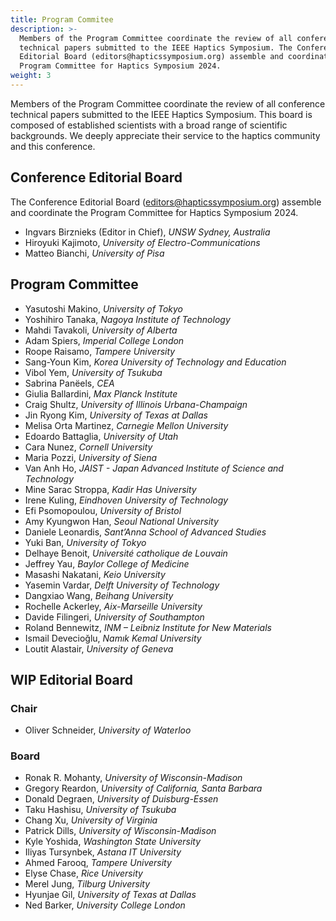 ```yaml
---
title: Program Commitee
description: >-
  Members of the Program Committee coordinate the review of all conference
  technical papers submitted to the IEEE Haptics Symposium. The Conference
  Editorial Board (editors@hapticssymposium.org) assemble and coordinate the
  Program Committee for Haptics Symposium 2024.
weight: 3
---
```


Members of the Program Committee coordinate the review of all conference technical papers submitted to the IEEE Haptics Symposium. This board is composed of established scientists with a broad range of scientific backgrounds. We deeply appreciate their service to the haptics community and this conference.

## Conference Editorial Board

The Conference Editorial Board ([editors@hapticssymposium.org](mailto:editors@hapticssymposium.org)) assemble and coordinate the Program Committee for Haptics Symposium 2024.

* Ingvars Birznieks (Editor in Chief), _UNSW Sydney, Australia_
* Hiroyuki Kajimoto, _University of Electro-Communications_
* Matteo Bianchi, _University of Pisa_


## Program Committee

* Yasutoshi Makino, _University of Tokyo_
* Yoshihiro Tanaka, _Nagoya Institute of Technology_
* Mahdi Tavakoli, _University of Alberta_
* Adam Spiers, _Imperial College London_
* Roope Raisamo, _Tampere University_
* Sang-Youn Kim, _Korea University of Technology and Education_
* Vibol Yem, _University of Tsukuba_
* Sabrina Panëels, _CEA_
* Giulia Ballardini, _Max Planck Institute_
* Craig Shultz, _University of Illinois Urbana-Champaign_
* Jin Ryong Kim, _University of Texas at Dallas_
* Melisa Orta Martinez, _Carnegie Mellon University_
* Edoardo Battaglia, _University of Utah_
* Cara Nunez, _Cornell University_
* Maria Pozzi, _University of Siena_
* Van Anh Ho, _JAIST - Japan Advanced Institute of Science and Technology_
* Mine Sarac Stroppa, _Kadir Has University_
* Irene Kuling, _Eindhoven University of Technology_
* Efi Psomopoulou, _University of Bristol_
* Amy Kyungwon Han, _Seoul National University_
* Daniele Leonardis, _Sant’Anna School of Advanced Studies_
* Yuki Ban, _University of Tokyo_
* Delhaye Benoit, _Université catholique de Louvain_
* Jeffrey Yau, _Baylor College of Medicine_
* Masashi Nakatani, _Keio University_
* Yasemin Vardar, _Delft University of Technology_
* Dangxiao Wang, _Beihang University_
* Rochelle Ackerley, _Aix-Marseille University_
* Davide Filingeri, _University of Southampton_
* Roland Bennewitz, _INM – Leibniz Institute for New Materials_
* Ismail Devecioğlu, _Namık Kemal University_
* Loutit Alastair, _University of Geneva_


## WIP Editorial Board

### Chair

* Oliver Schneider, _University of Waterloo_

### Board

* Ronak R. Mohanty, _University of Wisconsin-Madison_
* Gregory Reardon, _University of California, Santa Barbara_
* Donald Degraen, _University of Duisburg-Essen_
* Taku Hashisu, _University of Tsukuba_
* Chang Xu, _University of Virginia_
* Patrick Dills, _University of Wisconsin-Madison_
* Kyle Yoshida, _Washington State University_
* Iliyas Tursynbek, _Astana IT University_
* Ahmed Farooq, _Tampere University_
* Elyse Chase, _Rice University_
* Merel Jung, _Tilburg University_
* Hyunjae Gil, _University of Texas at Dallas_
* Ned Barker, _University College London_


<!--
![A leading haptics expert is presenting their latest research](/img/slide-image-5-crop.jpg "A leading haptics expert is presenting their latest research")
-->